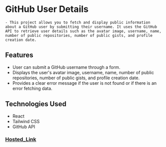 # GitHub User Details

    - This project allows you to fetch and display public information about a GitHub user by submitting their username. It uses the GitHub API to retrieve user details such as the avatar image, username, name, number of public repositories, number of public gists, and profile creation date.

## Features

- User can submit a GitHub username through a form.
- Displays the user's avatar image, username, name, number of public repositories, number of public gists, and profile creation date.
- Provides a clear error message if the user is not found or if there is an error fetching data.

## Technologies Used

- React
- Tailwind CSS
- GitHub API

### [Hosted_Link](https://m-tech-zilla-git-hub-details.vercel.app/)
